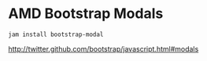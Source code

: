 # AMD Bootstrap Modals

```
jam install bootstrap-modal
```

http://twitter.github.com/bootstrap/javascript.html#modals
